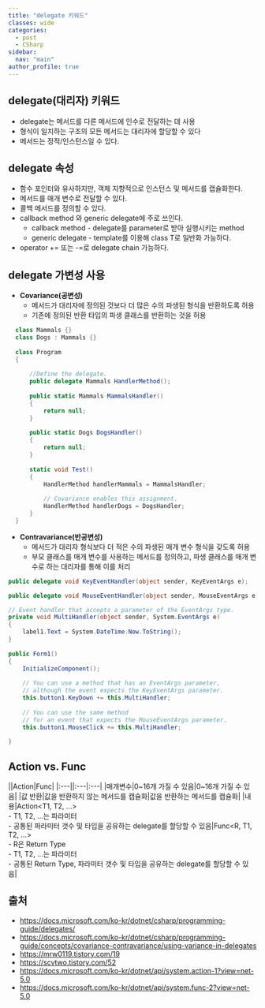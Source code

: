 ```yaml
---
title: "delegate 키워드"
classes: wide
categories: 
  - post
  - CSharp
sidebar:
  nav: "main"
author_profile: true
---
```

   
## delegate(대리자) 키워드
* delegate는 메서드를 다른 메서드에 인수로 전달하는 데 사용
* 형식이 일치하는 구조의 모든 메서드는 대리자에 할당할 수 있다
* 메서드는 정적/인스턴스일 수 있다. 
  
## delegate 속성
* 함수 포인터와 유사하지만, 객체 지향적으로 인스턴스 및 메서드를 캡슐화한다.
* 메서드를 매개 변수로 전달할 수 있다.
* 콜백 메서드를 정의할 수 있다.
* callback method 와 generic delegate에 주로 쓰인다.
  - callback method - delegate를 parameter로 받아 실행시키는 method
  - generic delegate - template를 이용해 class T로 일반화 가능하다.
* operator += 또는 -=로 delegate chain 가능하다.
  
## delegate 가변성 사용
  
* **Covariance(공변성)**
  - 메서드가 대리자에 정의된 것보다 더 많은 수의 파생된 형식을 반환하도록 허용  
  - 기존에 정의된 반환 타입의 파생 클래스를 반환하는 것을 허용

```cs
  class Mammals {}  
  class Dogs : Mammals {}  
    
  class Program  
  {  
      
      //Define the delegate.
      public delegate Mammals HandlerMethod();  
    
      public static Mammals MammalsHandler()  
      {  
          return null;  
      }  
    
      public static Dogs DogsHandler()  
      {  
          return null;  
      }  
    
      static void Test()  
      {  
          HandlerMethod handlerMammals = MammalsHandler;  
    
          // Covariance enables this assignment.  
          HandlerMethod handlerDogs = DogsHandler;  
      }  
  }
```  
  
* **Contravariance(반공변성)**
  - 메서드가 대리자 형식보다 더 적은 수의 파생된 매개 변수 형식을 갖도록 허용  
  - 부모 클래스를 매개 변수를 사용하는 메서드를 정의하고, 파생 클래스를 매개 변수로 하는 대리자를 통해 이를 처리

```cs  
public delegate void KeyEventHandler(object sender, KeyEventArgs e);

public delegate void MouseEventHandler(object sender, MouseEventArgs e);

// Event handler that accepts a parameter of the EventArgs type.  
private void MultiHandler(object sender, System.EventArgs e)  
{  
    label1.Text = System.DateTime.Now.ToString();  
}  
  
public Form1()  
{  
    InitializeComponent();  
  
    // You can use a method that has an EventArgs parameter,  
    // although the event expects the KeyEventArgs parameter.  
    this.button1.KeyDown += this.MultiHandler;  
  
    // You can use the same method
    // for an event that expects the MouseEventArgs parameter.  
    this.button1.MouseClick += this.MultiHandler;  
  
}  

```  

## Action vs. Func

||Action|Func|
|:---||:---|:---|
|매개변수|0~16개 가질 수 있음|0~16개 가질 수 있음|
|값 반환|값을 반환하지 않는 메서드를 캡슐화|값을 반환하는 메서드를 캡슐화|
|내용|Action<T1, T2, ...> <br/>  - T1, T2, ...는 파라미터<br/>  - 공통된 파라미터 갯수 및 타입을 공유하는 delegate를 할당할 수 있음|Func<R, T1, T2, ...><br/>  - R은 Return Type<br/>  - T1, T2, ...는 파라미터<br/>  - 공통된 Return Type, 파라미터 갯수 및 타입을 공유하는 delegate를 할당할 수 있음|
  
## 출처
* <https://docs.microsoft.com/ko-kr/dotnet/csharp/programming-guide/delegates/>  
* <https://docs.microsoft.com/ko-kr/dotnet/csharp/programming-guide/concepts/covariance-contravariance/using-variance-in-delegates>
* <https://mrw0119.tistory.com/19>
* <https://scvtwo.tistory.com/52>
* <https://docs.microsoft.com/ko-kr/dotnet/api/system.action-1?view=net-5.0>
* <https://docs.microsoft.com/ko-kr/dotnet/api/system.func-2?view=net-5.0>
